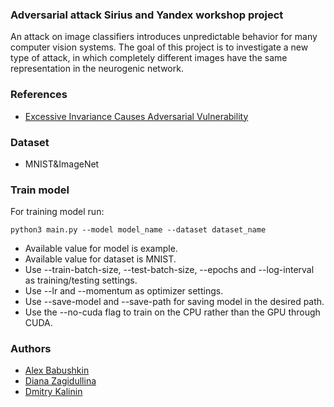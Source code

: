 ### Adversarial attack Sirius and Yandex workshop project

An attack on image classifiers introduces unpredictable behavior for many computer vision systems. The goal of this project is to investigate a new type of attack, in which completely different images have the same representation in the neurogenic network.

### References

- [Excessive Invariance Causes Adversarial Vulnerability](https://arxiv.org/pdf/1811.00401.pdf)

### Dataset

- MNIST&ImageNet

### Train model

For training model run:

```
python3 main.py --model model_name --dataset dataset_name
```
- Available value for model is example.
- Available value for dataset is MNIST.
- Use --train-batch-size, --test-batch-size, --epochs and --log-interval as training/testing settings.
- Use --lr and --momentum as optimizer settings.
- Use --save-model and --save-path for saving model in the desired path.
- Use the --no-cuda flag to train on the CPU rather than the GPU through CUDA.

### Authors

- [Alex Babushkin](https://github.com/ocelaiwo)
- [Diana Zagidullina](https://github.com/dianazagidullina)
- [Dmitry Kalinin](https://github.com/ActiveChooN)
